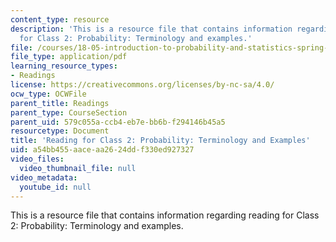 ```yaml
---
content_type: resource
description: 'This is a resource file that contains information regarding reading
  for Class 2: Probability: Terminology and examples.'
file: /courses/18-05-introduction-to-probability-and-statistics-spring-2014/a54bb455aaceaa2624ddf330ed927327_MIT18_05S14_Class2Prep.pdf
file_type: application/pdf
learning_resource_types:
- Readings
license: https://creativecommons.org/licenses/by-nc-sa/4.0/
ocw_type: OCWFile
parent_title: Readings
parent_type: CourseSection
parent_uid: 579c055a-ccb4-eb7e-bb6b-f294146b45a5
resourcetype: Document
title: 'Reading for Class 2: Probability: Terminology and Examples'
uid: a54bb455-aace-aa26-24dd-f330ed927327
video_files:
  video_thumbnail_file: null
video_metadata:
  youtube_id: null
---
```

This is a resource file that contains information regarding reading for Class 2: Probability: Terminology and examples.